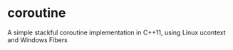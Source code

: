# coroutine
A simple stackful coroutine implementation in C++11, using Linux ucontext and Windows Fibers
